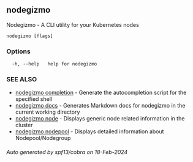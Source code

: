 ## nodegizmo

Nodegizmo - A CLI utility for your Kubernetes nodes

```
nodegizmo [flags]
```

### Options

```
  -h, --help   help for nodegizmo
```

### SEE ALSO

* [nodegizmo completion](nodegizmo_completion.md)	 - Generate the autocompletion script for the specified shell
* [nodegizmo docs](nodegizmo_docs.md)	 - Generates Markdown docs for nodegizmo in the current working directory
* [nodegizmo node](nodegizmo_node.md)	 - Displays generic node related information in the cluster
* [nodegizmo nodepool](nodegizmo_nodepool.md)	 - Displays detailed information about Nodepool/Nodegroup

###### Auto generated by spf13/cobra on 18-Feb-2024
